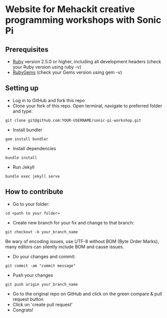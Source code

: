 # Website for Mehackit creative programming workshops with Sonic Pi

## Prerequisites

- [Ruby](https://www.ruby-lang.org/en/downloads/) version 2.5.0 or higher, including all development headers (check your Ruby version using ruby -v)
- [RubyGems](https://rubygems.org/pages/download) (check your Gems version using gem -v)

## Setting up

- Log in to GitHub and fork this repo
- Clone your fork of this repo. Open terminal, navigate to preferred folder and type:
```
git clone git@github.com:YOUR-USERNAME/sonic-pi-workshop.git
```
- Install bundler
```
gem install bundler
```
- Install dependencies
```
bundle install
```
- Run Jekyll
```
bundle exec jekyll serve
```

## How to contribute

- Go to your folder:
```
cd <path to your folder>
```
- Create new branch for your fix and change to that branch:
```
git checkout -b your_branch_name
```

Be wary of encoding issues, use UTF-8 without BOM (Byte Order Marks), many editors can silently include BOM and cause issues.

- Do your changes and commit:
```
git commit -am "commit message"
```
- Push your changes
```
git push origin your_branch_name
```
- Go to the original repo on GitHub and click on the green compare & pull request button
- Click on 'create pull request'
- Congrats!
